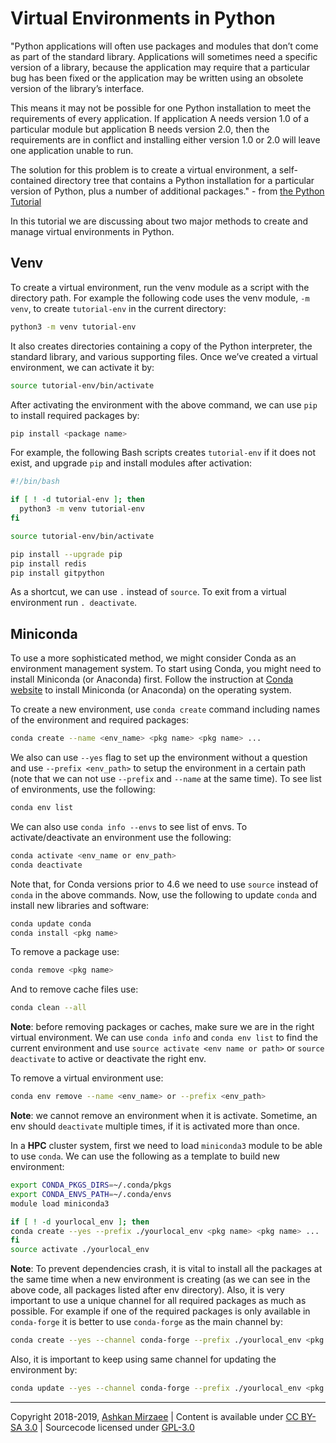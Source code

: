 # Virtual Environments in Python

"Python applications will often use packages and modules that don’t come as part of the standard library. Applications will sometimes need a specific version of a library, because the application may require that a particular bug has been fixed or the application may be written using an obsolete version of the library’s interface.

This means it may not be possible for one Python installation to meet the requirements of every application. If application A needs version 1.0 of a particular module but application B needs version 2.0, then the requirements are in conflict and installing either version 1.0 or 2.0 will leave one application unable to run.

The solution for this problem is to create a virtual environment, a self-contained directory tree that contains a Python installation for a particular version of Python, plus a number of additional packages." - from [the Python Tutorial](https://docs.python.org/3/tutorial/venv.html)

In this tutorial we are discussing about two major methods to create and manage virtual environments in Python.

## Venv
To create a virtual environment, run the venv module as a script with the directory path. For example the following code uses the venv module, `-m venv`, to create `tutorial-env` in the current directory:
```bash
python3 -m venv tutorial-env
```

It also creates directories containing a copy of the Python interpreter, the standard library, and various supporting files. Once we’ve created a virtual environment, we can activate it by:
```bash
source tutorial-env/bin/activate
```

After activating the environment with the above command, we can use `pip` to install required packages by:
```bash
pip install <package name>
```

For example, the following Bash scripts creates `tutorial-env` if it does not exist, and upgrade `pip` and install modules after activation:
```bash
#!/bin/bash

if [ ! -d tutorial-env ]; then
  python3 -m venv tutorial-env
fi

source tutorial-env/bin/activate

pip install --upgrade pip
pip install redis
pip install gitpython
```

As a shortcut, we can use `.` instead of `source`. To exit from a virtual environment run `. deactivate`. 

## Miniconda
To use a more sophisticated method, we might consider Conda as an environment management system. To start using Conda, you might need to install Miniconda (or Anaconda) first. Follow the instruction at [Conda website](https://conda.io/projects/conda/en/latest/user-guide/install/index.html) to install Miniconda (or Anaconda) on the operating system. 

To create a new environment, use `conda create` command including names of the environment and required packages:
```bash
conda create --name <env_name> <pkg name> <pkg name> ...
```

We also can use `--yes` flag to set up the environment without a question and use `--prefix <env_path>` to setup the environment in a certain path (note that we can not use `--prefix` and `--name` at the same time). To see list of environments, use the following:
```bash 
conda env list
```

We can also use `conda info --envs` to see list of envs. To activate/deactivate an environment use the following:
```bash
conda activate <env_name or env_path>
conda deactivate
```

Note that, for Conda versions prior to 4.6 we need to use `source` instead of `conda` in the above commands. Now, use the following to update `conda` and install new libraries and software:
```bash
conda update conda
conda install <pkg name>
```

To remove a package use:
```bash 
conda remove <pkg name>
```

And to remove cache files use:
```bash
conda clean --all
```

**Note**: before removing packages or caches, make sure we are in the right virtual environment. We can use `conda info` and `conda env list` to find the current environment and use `source activate <env name or path>` or `source deactivate` to active or deactivate the right env.

To remove a virtual environment use:
```bash
conda env remove --name <env_name> or --prefix <env_path>
```
**Note**: we cannot remove an environment when it is activate. Sometime, an env should `deactivate` multiple times, if it is activated more than once.

In a **HPC** cluster system, first we need to load `miniconda3` module to be able to use `conda`. We can use the following as a template to build new environment:
```bash
export CONDA_PKGS_DIRS=~/.conda/pkgs
export CONDA_ENVS_PATH=~/.conda/envs
module load miniconda3

if [ ! -d yourlocal_env ]; then
conda create --yes --prefix ./yourlocal_env <pkg name> <pkg name> ...
fi
source activate ./yourlocal_env
```
**Note**: To prevent dependencies crash, it is vital to install all the packages at the same time when a new environment is creating (as we can see in the above code, all packages listed after env directory). Also, it is very important to use a unique channel for all required packages as much as possible. For example if one of the required packages is only available in `conda-forge` it is better to use `conda-forge` as the main channel by:

```bash
conda create --yes --channel conda-forge --prefix ./yourlocal_env <pkg name> <pkg name> <pkg name> ...
```

Also, it is important to keep using same channel for updating the environment by:

```bash
conda update --yes --channel conda-forge --prefix ./yourlocal_env <pkg name> <pkg name> ...
```

---
Copyright 2018-2019, [Ashkan Mirzaee](https://ashki23.github.io/index.html) | Content is available under [CC BY-SA 3.0](https://creativecommons.org/licenses/by-sa/3.0/) | Sourcecode licensed under [GPL-3.0](https://www.gnu.org/licenses/gpl-3.0.en.html)
